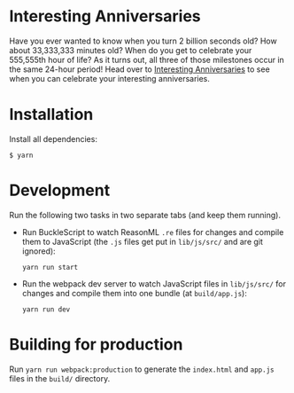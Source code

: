 # Interesting Anniversaries

Have you ever wanted to know when you turn 2 billion seconds old? How about
33,333,333 minutes old? When do you get to celebrate your 555,555th hour of
life? As it turns out, all three of those milestones occur in the same 24-hour
period! Head over to
[Interesting Anniversaries](https://interesting-anniversaries.com/) to see
when you can celebrate your interesting anniversaries.

# Installation

Install all dependencies:

```
$ yarn
```

# Development

Run the following two tasks in two separate tabs (and keep them running).

- Run BuckleScript to watch ReasonML `.re` files for changes and compile them to
  JavaScript (the `.js` files get put in `lib/js/src/` and are git ignored):

  ```
  yarn run start
  ```

- Run the webpack dev server to watch JavaScript files in `lib/js/src/` for
  changes and compile them into one bundle (at `build/app.js`):

  ```
  yarn run dev
  ```

# Building for production

Run `yarn run webpack:production` to generate the `index.html` and `app.js`
files in the `build/` directory.
